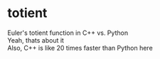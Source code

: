 # totient
Euler's totient function in C++ vs. Python  
Yeah, thats about it  
Also, C++ is like 20 times faster than Python here

